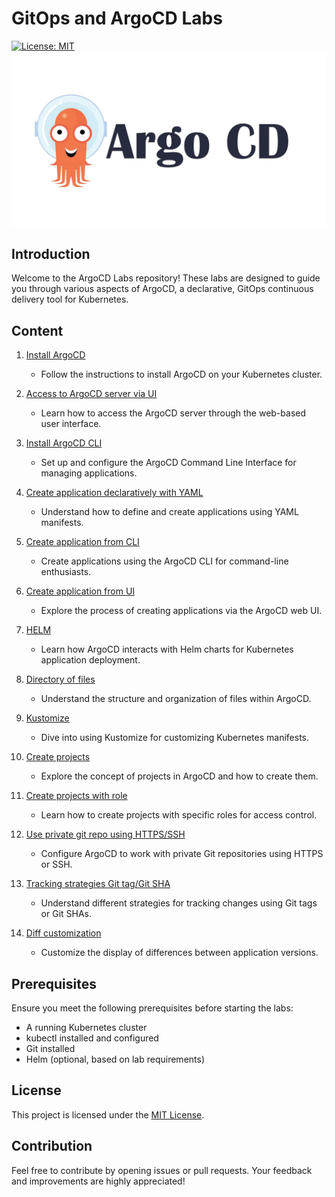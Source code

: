 # GitOps and ArgoCD Labs
[![License: MIT](https://img.shields.io/badge/License-MIT-yellow.svg)](https://opensource.org/licenses/MIT)
![alt text](images/argocd.png)

## Introduction
Welcome to the ArgoCD Labs repository! These labs are designed to guide you through various aspects of ArgoCD, a declarative, GitOps continuous delivery tool for Kubernetes.

## Content
1. [Install ArgoCD](LAB/Install_ArgoCD_.md)
    - Follow the instructions to install ArgoCD on your Kubernetes cluster.

2. [Access to ArgoCD server via UI](LAB/Access_to_ArgoCD_server_via_UI.md)
    - Learn how to access the ArgoCD server through the web-based user interface.

3. [Install ArgoCD CLI](LAB/Install_ArgoCD_CLI.md)
    - Set up and configure the ArgoCD Command Line Interface for managing applications.

4. [Create application declaratively with YAML](LAB/Create_application_declaratively_with_yaml.md)
    - Understand how to define and create applications using YAML manifests.

5. [Create application from CLI](LAB/Create_application_from_CLI.md)
    - Create applications using the ArgoCD CLI for command-line enthusiasts.

6. [Create application from UI](LAB/Create_application_from_UI.md)
    - Explore the process of creating applications via the ArgoCD web UI.

7. [HELM](LAB/HELM.md)
    - Learn how ArgoCD interacts with Helm charts for Kubernetes application deployment.

8. [Directory of files](LAB/Directory_of_files.md)
    - Understand the structure and organization of files within ArgoCD.

9. [Kustomize](LAB/Kustomize.md)
    - Dive into using Kustomize for customizing Kubernetes manifests.

10. [Create projects](LAB/Create_projects.md)
    - Explore the concept of projects in ArgoCD and how to create them.

11. [Create projects with role](LAB/Create_projects_with_role.md)
    - Learn how to create projects with specific roles for access control.

12. [Use private git repo using HTTPS/SSH](LAB/Private_git_repo.md)
    - Configure ArgoCD to work with private Git repositories using HTTPS or SSH.

13. [Tracking strategies Git tag/Git SHA](LAB/Tracking_strategies.md)
    - Understand different strategies for tracking changes using Git tags or Git SHAs.

14. [Diff customization](LAB/Diff_customization.md)
    - Customize the display of differences between application versions.

## Prerequisites
Ensure you meet the following prerequisites before starting the labs:
- A running Kubernetes cluster
- kubectl installed and configured
- Git installed
- Helm (optional, based on lab requirements)

## License
This project is licensed under the [MIT License](https://opensource.org/licenses/MIT).

## Contribution
Feel free to contribute by opening issues or pull requests. Your feedback and improvements are highly appreciated!
